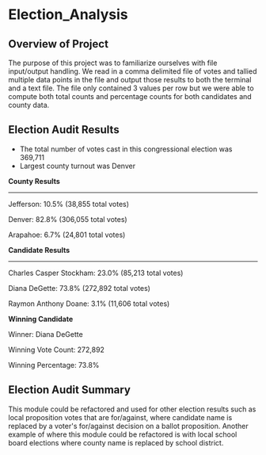 # Election_Analysis


## Overview of Project
The purpose of this project was to familiarize ourselves with file input/output handling.  We read in a comma delimited file of votes and tallied multiple data points in the file and output those results to both the terminal and a text file.  The file only contained 3 values per row but we were able to compute both total counts and percentage counts for both candidates and county data.


## Election Audit Results
* The total number of votes cast in this congressional election was 369,711
* Largest county turnout was Denver

**County Results**

-----------------------------------------------------------------------
Jefferson: 10.5% (38,855 total votes)

Denver: 82.8% (306,055 total votes)

Arapahoe: 6.7% (24,801 total votes)


**Candidate Results**

------------------------------------------------------------------------
Charles Casper Stockham: 23.0% (85,213 total votes)

Diana DeGette: 73.8% (272,892 total votes)

Raymon Anthony Doane: 3.1% (11,606 total votes)

**Winning Candidate**

Winner: Diana DeGette

Winning Vote Count: 272,892

Winning Percentage: 73.8%

## Election Audit Summary
This module could be refactored and used for other election results such as local proposition votes that are for/against, 
where candidate name is replaced by a voter's for/against decision on a ballot proposition.  Another example of where this 
module could be refactored is with local school board elections where county name is replaced by school district.
